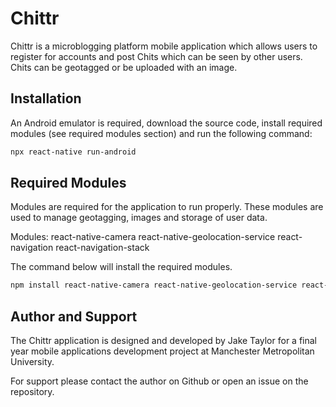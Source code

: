 # Chittr
Chittr is a microblogging platform mobile application which allows users to register for accounts and post Chits which can be seen by other users. Chits can be geotagged or be uploaded with an image.

## Installation
An Android emulator is required, download the source code, install required modules (see required modules section) and run the following command:
```bash
npx react-native run-android
```

## Required Modules
Modules are required for the application to run properly. These modules are used to manage geotagging, images and storage of user data.

Modules:
react-native-camera
react-native-geolocation-service
react-navigation
react-navigation-stack

The command below will install the required modules.
```bash
npm install react-native-camera react-native-geolocation-service react-navigation react-navigation-stack
```

## Author and Support
The Chittr application is designed and developed by Jake Taylor for a final year mobile applications development project at Manchester Metropolitan University.

For support please contact the author on Github or open an issue on the repository.
